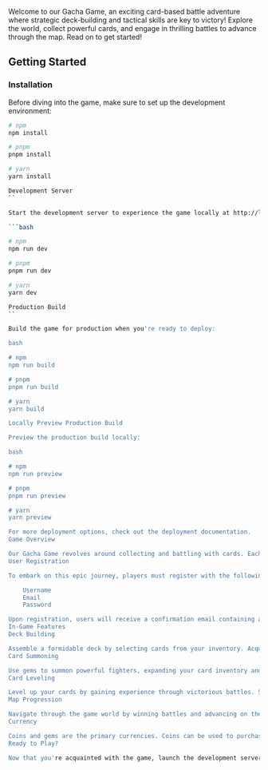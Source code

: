 Welcome to our Gacha Game, an exciting card-based battle adventure where strategic deck-building and tactical skills are key to victory! Explore the world, collect powerful cards, and engage in thrilling battles to advance through the map. Read on to get started!

## Getting Started

### Installation

Before diving into the game, make sure to set up the development environment:

```bash
# npm
npm install

# pnpm
pnpm install

# yarn
yarn install

Development Server
``

Start the development server to experience the game locally at http://localhost:3000:

```bash

# npm
npm run dev

# pnpm
pnpm run dev

# yarn
yarn dev

Production Build
``

Build the game for production when you're ready to deploy:

bash

# npm
npm run build

# pnpm
pnpm run build

# yarn
yarn build

Locally Preview Production Build

Preview the production build locally:

bash

# npm
npm run preview

# pnpm
pnpm run preview

# yarn
yarn preview

For more deployment options, check out the deployment documentation.
Game Overview

Our Gacha Game revolves around collecting and battling with cards. Each card in your deck has unique stats for attack, defense, and speed. Cards come in different rarities, including S, SR, and SRR.
User Registration

To embark on this epic journey, players must register with the following information:

    Username
    Email
    Password

Upon registration, users will receive a confirmation email containing a link. Clicking on this link verifies their account and confirms their participation in the game.
In-Game Features
Deck Building

Assemble a formidable deck by selecting cards from your inventory. Acquire new cards through battles or by summoning fighters using gems.
Card Summoning

Use gems to summon powerful fighters, expanding your card inventory and enhancing your strategic options in battles.
Card Leveling

Level up your cards by gaining experience through victorious battles. Strengthen your deck and unlock new abilities to overcome tougher challenges.
Map Progression

Navigate through the game world by winning battles and advancing on the map. Each victory brings you closer to uncovering new challenges and rewards.
Currency

Coins and gems are the primary currencies. Coins can be used to purchase cards, while gems are essential for summoning new fighters and accessing premium features.
Ready to Play?

Now that you're acquainted with the game, launch the development server, build for production, and start your journey in this thrilling Gacha Game! May your cards be ever in your favor!
